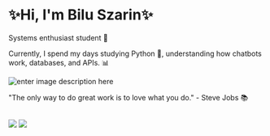 # ✨Hi, I'm Bilu Szarin✨

Systems enthusiast student 👾 

Currently, I spend my days studying Python 🐍, understanding how chatbots work, databases, and APIs. 📊

![enter image description here](https://im5.ezgif.com/tmp/ezgif-5-a77dde0602.gif)

"The only way to do great work is to love what you do."                   - Steve Jobs 📚
 ##
 <div> 
  <a href = "mailto:alice.szarin@gmail.com"><img src="https://img.shields.io/badge/-Gmail-%23333?style=for-the-badge&logo=gmail&logoColor=white" target="_blank"></a>
  <a href="https://www.linkedin.com/in/alice-szarin-ferrari-647715274/" target="_blank"><img src="https://img.shields.io/badge/-LinkedIn-%230077B5?style=for-the-badge&logo=linkedin&logoColor=white" target="_blank"></a> 
  </div>
